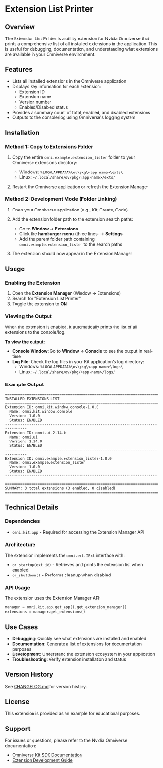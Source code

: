 # Extension List Printer

## Overview

The Extension List Printer is a utility extension for Nvidia Omniverse that prints a comprehensive list of all installed extensions in the application. This is useful for debugging, documentation, and understanding what extensions are available in your Omniverse environment.

## Features

- Lists all installed extensions in the Omniverse application
- Displays key information for each extension:
  - Extension ID
  - Extension name
  - Version number
  - Enabled/Disabled status
- Provides a summary count of total, enabled, and disabled extensions
- Outputs to the console/log using Omniverse's logging system

## Installation

### Method 1: Copy to Extensions Folder

1. Copy the entire `omni.example.extension_lister` folder to your Omniverse extensions directory:
   - Windows: `%LOCALAPPDATA%\ov\pkg\<app-name>\exts\`
   - Linux: `~/.local/share/ov/pkg/<app-name>/exts/`

2. Restart the Omniverse application or refresh the Extension Manager

### Method 2: Development Mode (Folder Linking)

1. Open your Omniverse application (e.g., Kit, Create, Code)

2. Add the extension folder path to the extension search paths:
   - Go to **Window** → **Extensions**
   - Click the **hamburger menu** (three lines) → **Settings**
   - Add the parent folder path containing `omni.example.extension_lister` to the search paths

3. The extension should now appear in the Extension Manager

## Usage

### Enabling the Extension

1. Open the **Extension Manager** (Window → Extensions)
2. Search for "Extension List Printer"
3. Toggle the extension to **ON**

### Viewing the Output

When the extension is enabled, it automatically prints the list of all extensions to the console/log.

**To view the output:**

- **Console Window**: Go to **Window** → **Console** to see the output in real-time
- **Log File**: Check the log files in your Kit application's log directory:
  - Windows: `%LOCALAPPDATA%\ov\pkg\<app-name>\logs\`
  - Linux: `~/.local/share/ov/pkg/<app-name>/logs/`

### Example Output

```
================================================================================
INSTALLED EXTENSIONS LIST
================================================================================
Extension ID: omni.kit.window.console-1.0.0
  Name: omni.kit.window.console
  Version: 1.0.0
  Status: ENABLED
--------------------------------------------------------------------------------
Extension ID: omni.ui-2.14.0
  Name: omni.ui
  Version: 2.14.0
  Status: ENABLED
--------------------------------------------------------------------------------
Extension ID: omni.example.extension_lister-1.0.0
  Name: omni.example.extension_lister
  Version: 1.0.0
  Status: ENABLED
--------------------------------------------------------------------------------
================================================================================
SUMMARY: 3 total extensions (3 enabled, 0 disabled)
================================================================================
```

## Technical Details

### Dependencies

- `omni.kit.app` - Required for accessing the Extension Manager API

### Architecture

The extension implements the `omni.ext.IExt` interface with:
- `on_startup(ext_id)` - Retrieves and prints the extension list when enabled
- `on_shutdown()` - Performs cleanup when disabled

### API Usage

The extension uses the Extension Manager API:
```python
manager = omni.kit.app.get_app().get_extension_manager()
extensions = manager.get_extensions()
```

## Use Cases

- **Debugging**: Quickly see what extensions are installed and enabled
- **Documentation**: Generate a list of extensions for documentation purposes
- **Development**: Understand the extension ecosystem in your application
- **Troubleshooting**: Verify extension installation and status

## Version History

See [CHANGELOG.md](CHANGELOG.md) for version history.

## License

This extension is provided as an example for educational purposes.

## Support

For issues or questions, please refer to the Nvidia Omniverse documentation:
- [Omniverse Kit SDK Documentation](https://docs.omniverse.nvidia.com/kit/docs/kit-manual/latest/index.html)
- [Extension Development Guide](https://docs.omniverse.nvidia.com/kit/docs/kit-manual/latest/guide/extensions_basic.html)
